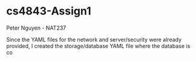 # cs4843-Assign1
Peter Nguyen - NAT237

Since the YAML files for the network and server/security were already provided, I created the storage/database YAML file where the database is co
